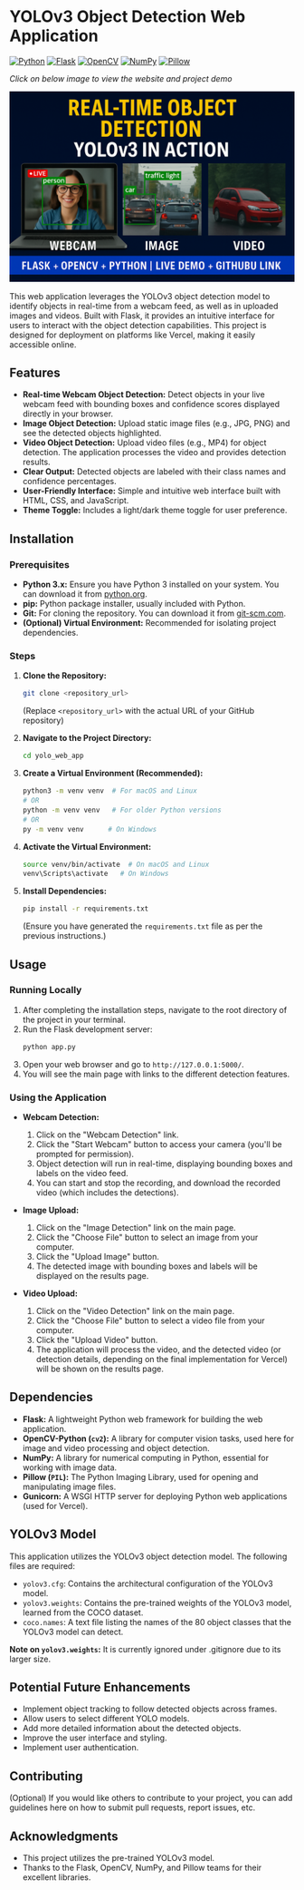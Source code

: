 # YOLOv3 Object Detection Web Application

[![Python](https://img.shields.io/badge/Python-3.x-blue.svg)](https://www.python.org/)
[![Flask](https://img.shields.io/badge/Flask-%23000.svg?style=for-the-badge&logo=flask&logoColor=white)](https://flask.palletsprojects.com/)
[![OpenCV](https://img.shields.io/badge/OpenCV-%23white.svg?style=for-the-badge&logo=opencv&logoColor=black)](https://opencv.org/)
[![NumPy](https://img.shields.io/badge/numpy-%23013243.svg?style=for-the-badge&logo=numpy&logoColor=white)](https://numpy.org/)
[![Pillow](https://img.shields.io/badge/Pillow-3776AB?style=for-the-badge&logo=PIL&logoColor=white)](https://pillow.readthedocs.io/en/stable/)

*Click on below image to view the website and project demo*

[![Website Demo](https://github.com/yashch01/object-detection-using-yolo-with-website/blob/main/yolo_yt2.png
)](https://youtu.be/tz8J4TaF-g0)


This web application leverages the YOLOv3 object detection model to identify objects in real-time from a webcam feed, as well as in uploaded images and videos. Built with Flask, it provides an intuitive interface for users to interact with the object detection capabilities. This project is designed for deployment on platforms like Vercel, making it easily accessible online.

## Features

* **Real-time Webcam Object Detection:** Detect objects in your live webcam feed with bounding boxes and confidence scores displayed directly in your browser.
* **Image Object Detection:** Upload static image files (e.g., JPG, PNG) and see the detected objects highlighted.
* **Video Object Detection:** Upload video files (e.g., MP4) for object detection. The application processes the video and provides detection results.
* **Clear Output:** Detected objects are labeled with their class names and confidence percentages.
* **User-Friendly Interface:** Simple and intuitive web interface built with HTML, CSS, and JavaScript.
* **Theme Toggle:** Includes a light/dark theme toggle for user preference.

## Installation

### Prerequisites

* **Python 3.x:** Ensure you have Python 3 installed on your system. You can download it from [python.org](https://www.python.org/downloads/).
* **pip:** Python package installer, usually included with Python.
* **Git:** For cloning the repository. You can download it from [git-scm.com](https://git-scm.com/downloads).
* **(Optional) Virtual Environment:** Recommended for isolating project dependencies.

### Steps

1.  **Clone the Repository:**
    ```bash
    git clone <repository_url>
    ```
    (Replace `<repository_url>` with the actual URL of your GitHub repository)

2.  **Navigate to the Project Directory:**
    ```bash
    cd yolo_web_app
    ```

3.  **Create a Virtual Environment (Recommended):**
    ```bash
    python3 -m venv venv  # For macOS and Linux
    # OR
    python -m venv venv   # For older Python versions
    # OR
    py -m venv venv      # On Windows
    ```

4.  **Activate the Virtual Environment:**
    ```bash
    source venv/bin/activate  # On macOS and Linux
    venv\Scripts\activate   # On Windows
    ```

5.  **Install Dependencies:**
    ```bash
    pip install -r requirements.txt
    ```
    (Ensure you have generated the `requirements.txt` file as per the previous instructions.)

## Usage

### Running Locally

1.  After completing the installation steps, navigate to the root directory of the project in your terminal.
2.  Run the Flask development server:
    ```bash
    python app.py
    ```
3.  Open your web browser and go to `http://127.0.0.1:5000/`.
4.  You will see the main page with links to the different detection features.

### Using the Application

* **Webcam Detection:**
    1.  Click on the "Webcam Detection" link.
    2.  Click the "Start Webcam" button to access your camera (you'll be prompted for permission).
    3.  Object detection will run in real-time, displaying bounding boxes and labels on the video feed.
    4.  You can start and stop the recording, and download the recorded video (which includes the detections).

* **Image Upload:**
    1.  Click on the "Image Detection" link on the main page.
    2.  Click the "Choose File" button to select an image from your computer.
    3.  Click the "Upload Image" button.
    4.  The detected image with bounding boxes and labels will be displayed on the results page.

* **Video Upload:**
    1.  Click on the "Video Detection" link on the main page.
    2.  Click the "Choose File" button to select a video file from your computer.
    3.  Click the "Upload Video" button.
    4.  The application will process the video, and the detected video (or detection details, depending on the final implementation for Vercel) will be shown on the results page.

## Dependencies

* **Flask:** A lightweight Python web framework for building the web application.
* **OpenCV-Python (`cv2`):** A library for computer vision tasks, used here for image and video processing and object detection.
* **NumPy:** A library for numerical computing in Python, essential for working with image data.
* **Pillow (`PIL`):** The Python Imaging Library, used for opening and manipulating image files.
* **Gunicorn:** A WSGI HTTP server for deploying Python web applications (used for Vercel).

## YOLOv3 Model

This application utilizes the YOLOv3 object detection model. The following files are required:

* `yolov3.cfg`: Contains the architectural configuration of the YOLOv3 model.
* `yolov3.weights`: Contains the pre-trained weights of the YOLOv3 model, learned from the COCO dataset.
* `coco.names`: A text file listing the names of the 80 object classes that the YOLOv3 model can detect.

**Note on `yolov3.weights`:** It is currently ignored under .gitignore due to its larger size.

## Potential Future Enhancements

* Implement object tracking to follow detected objects across frames.
* Allow users to select different YOLO models.
* Add more detailed information about the detected objects.
* Improve the user interface and styling.
* Implement user authentication.

## Contributing

(Optional) If you would like others to contribute to your project, you can add guidelines here on how to submit pull requests, report issues, etc.


## Acknowledgments

* This project utilizes the pre-trained YOLOv3 model.
* Thanks to the Flask, OpenCV, NumPy, and Pillow teams for their excellent libraries.
